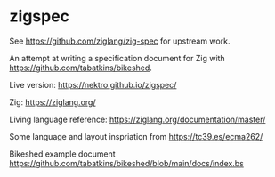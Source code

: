 # zigspec

See https://github.com/ziglang/zig-spec for upstream work.

An attempt at writing a specification document for Zig with https://github.com/tabatkins/bikeshed.

Live version: https://nektro.github.io/zigspec/

Zig: https://ziglang.org/

Living language reference: https://ziglang.org/documentation/master/

Some language and layout inspriation from https://tc39.es/ecma262/

Bikeshed example document https://github.com/tabatkins/bikeshed/blob/main/docs/index.bs
